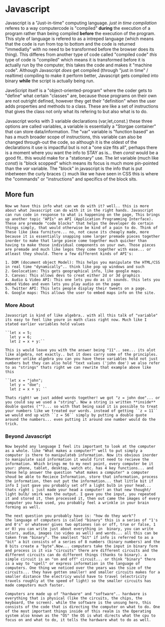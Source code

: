 # Javascript

Javascript is a "Just-in-time" computing language. *just in time compilation* referes to a way computercode is "compiled" **during** the execution of a program rather than being compiled **before** the execution of the program. This style of language is refered to as a intreped language (which means that the code is run from top to bottom and the code is returned "immediatly" with no need to be transformed before the browser does its thing). This differes from another type of code called "compiled code" *this* type of code is "compiled" which means it is transformed before it is actually run by the computer, this takes the code and makes it "machine code". Although Javascript *does* get compiled (through "just in time" / realtime) compiling to make it perform better, Javascript gets compiled into binary **while** the script is actually being run. 

JaveScript itself is a "object-oriented-program" where the coder gets to "define" what certain "classes" are, because those programs on their own are not outright defined, however they get their "definition" when the user adds properties and methods to a class. These are like a set of instructions that gives the class not only what its refering to but also what is to do.

Javascript works with 3 variable declarations (var,let,const.) these three options are called variables, a variable is essentially a "Storgae container" that can store data/information. The "var" variable is "function based" an has a much broader scope of instructions, this variable can also be changed through-out the code, so although it is the oldest of the declarations it use is impactful but is not a "one size fits all", perhaps there is a moment where you want the info to STAY as is... then *const* would be a good fit.. this would make for a "stationary" use. The *let* variable (much like *const*) is "block scopped" which means its focus is much more pin-pointed than the *var* variable. The "block" in javascript is the info that is put inbetween the curly braces ``{}`` much like we have seen in CSS this is where the "commands" or "instructions" and specifics of the block sits.

## More fun

    Now we have this info what can we do with it? well.. this is more about what Javascript can do with it in the right hands. Javascript can run code in response to what is happening on the page, This brings up another topic "APIs" an API (Application Programming Interface). These are premade "code blocks" that helps the developer do certain things simply, that would otherwise be kind of a pain to do. Think of These like ikea furniture... no, not cause its cheaply made, more because it is essentially snapping some larger premade pieces together inorder to make that large piece come together much quicker than having to make those individual components on your own. Those pieces are premade and much like legos they come together with ease... or atleast they should. There a few different kinds of API's:

    1. DOM (document object Model): This helps you manipulate the HTML/CSS in real time "dynamically".. think like pop up windows and such
    2. Geolocation: This gets geographical info, like google maps.
    3. Canvas: This allows devs to creat either 2d or 3d graphics
    4. Audio & Video API: This one lets you do as it sounds. this lets you embed Video and even lets you play audio on the page
    5. Twitter API: This lets people display their tweets on a page.
    6. Google maps: This allows the user to embed maps info on the site.

### More About

    Javascript is kind of like algebra.. with all this talk of "variable" its easy to feel like youre in math class right now. Much like I stated earlier variables hold values 

    ``let x = 5;
      let y = 6;
      let z = x + y:``

    This is would leave you with the answer being "11".. see... its alot like algebra, not exactly.. but it does carry some of the principles. However unlike algebra you can you have these variables hold not just numbers but they can also hold "text values ('john doe') we also refer to as "strings" thats right we can rewrite that example above like this 

    ``let x = "john";
      let y = "doe";
      let z = x + y; ``

    Thats right! we just added words together! we got "z = john doe"... or you could say we used a "string". Now a string is written **inside** double quotes ("")... so with that being said it is possible to treat your numbers like we treated our words. instead of getting ``z = 11`` we would end up with ``z = 56`` simply by putting a double quote around the numbers... even putting it around one number would do the trick. 

### Beyond Javascript

    Now beyohd any language I feel its important to look at the computer as a whole. like "What makes a computer?" well to put simply a computer is there to manipulateb information. Now its obvious inorder to manipulate said information it would first need to recieve the information. Which brings me to my next point, every computer be it your: phone, tablet, desktop, watch etc. has 4 key functions... and these help answer the question "what makes a computer" a computer shoud be able to Reciece Information, store that information, process the information, then out put the information... that little bit if info I just gave you probably set off a light bulb in your head... thats right i just made your head a computer! an that new thought/ light bulb/ smirk was the output. I gave you the input, you repeated it and stored it, then processed it, then out came the images of every computer you have used, you probably feel a wrinkle in your brain forming as well. 

    The next question you probably have is: "how do they work"? 
    the language of computers is called "binary" this is a series of "1's and 0's" or whatever gives two optiones (on or off, true or false, 1 or 0) you can write just about everything in  binary, you can write colors, audio, images (so video as well) and words... all this can be taken from "binary". The smallest "bit" if info is referred to as a "bit" a bit consists of a series of 8 numbers (binary numbers) and the 8 bits create a "byte".Now... computers take the input in binary form and process is it via "circuits" there are different circuits and the different circuits can do different things (thanks to binary). a simple circuit is an "on and off" circuit... or think "binary" there is a way to "spell" or express information in the language of computers. One thing we noticed over the years was the size of the circuits... they have gotten smaller! and smaller circuits makes for a smaller distance the electricy would have to travel (electricity travels roughly at the speed of light) so the smaller circuits has made computers much faster. 

    Computers are made up of "hardware" and "software".. hardware is everything that is physical (like the circuits, the chips, the keyboard, the screen). while the software is the unsung hero, this consists of the code that is directing the computer on what to do. One of the most important things inside of this realm is the Operating system also known as the "OS" the OS is what directs what the cpu to focus on and what to do, it tells the hardware what to do as well.
